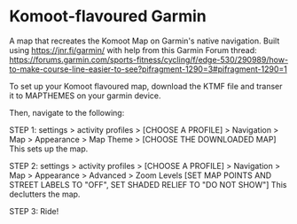 # Komoot-flavoured Garmin
A map that recreates the Komoot Map on Garmin's native navigation. Built using https://jnr.fi/garmin/ with help from this Garmin Forum thread: https://forums.garmin.com/sports-fitness/cycling/f/edge-530/290989/how-to-make-course-line-easier-to-see?pifragment-1290=3#pifragment-1290=1

To set up your Komoot flavoured map, download the KTMF file and transer it to MAPTHEMES on your garmin device.

Then, navigate to the following:

STEP 1:
settings > activity profiles > [CHOOSE A PROFILE] > Navigation > Map > Appearance > Map Theme > [CHOOSE THE DOWNLOADED MAP]
This sets up the map.

STEP 2:
settings > activity profiles > [CHOOSE A PROFILE] > Navigation > Map > Appearance > Advanced > Zoom Levels [SET MAP POINTS AND STREET LABELS TO "OFF", SET SHADED RELIEF TO "DO NOT SHOW"]
This declutters the map.

STEP 3:
Ride!
